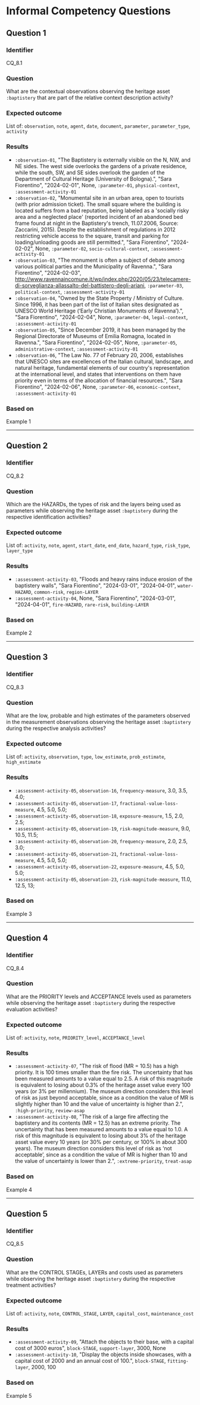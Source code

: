# Informal Competency Questions
## Question 1

### Identifier
CQ_8.1

### Question
What are the contextual observations observing the heritage asset `:baptistery` that are part of the relative context description activity?

### Expected outcome
List of: `observation`, `note`, `agent`, `date`, `document`, `parameter`, `parameter_type`, `activity`

### Results
* `:observation-01`, "The Baptistery is externally visible on the N, NW, and NE sides. The west side overlooks the gardens of a private residence, while the south, SW, and SE sides overlook the garden of the Department of Cultural Heritage (University of Bologna).", "Sara Fiorentino", "2024-02-01", None, `:parameter-01`, `physical-context`, `:assessment-activity-01`
* `:observation-02`, "Monumental site in an urban area, open to tourists (with prior admission ticket). The small square where the building is located suffers from a bad reputation, being labeled as a 'socially risky area and a neglected place' (reported incident of an abandoned bed frame found at night in the Baptistery's trench, 11.07.2006, Source: Zaccarini, 2015). Despite the establishment of regulations in 2012 restricting vehicle access to the square, transit and parking for loading/unloading goods are still permitted.", "Sara Fiorentino", "2024-02-02", None, `:parameter-02`, `socio-cultural-context`, `:assessment-activity-01`
* `:observation-03`, "The monument is often a subject of debate among various political parties and the Municipality of Ravenna.", "Sara Fiorentino", "2024-02-03", http://www.ravennaincomune.it/wp/index.php/2020/05/23/telecamere-di-sorveglianza-allassalto-del-battistero-degli-ariani, `:parameter-03`, `political-context`, `:assessment-activity-01`
* `:observation-04`, "Owned by the State Property / Ministry of Culture. Since 1996, it has been part of the list of Italian sites designated as UNESCO World Heritage (‘Early Christian Monuments of Ravenna’).", "Sara Fiorentino", "2024-02-04", None, `:parameter-04`, `legal-context`, `:assessment-activity-01`
* `:observation-05`, "Since December 2019, it has been managed by the Regional Directorate of Museums of Emilia Romagna, located in Ravenna.", "Sara Fiorentino", "2024-02-05", None, `:parameter-05`, `administrative-context`, `:assessment-activity-01`
* `:observation-06`, "The Law No. 77 of February 20, 2006, establishes that UNESCO sites are excellences of the Italian cultural, landscape, and natural heritage, fundamental elements of our country's representation at the international level, and states that interventions on them have priority even in terms of the allocation of financial resources.", "Sara Fiorentino", "2024-02-06", None, `:parameter-06`, `economic-context`, `:assessment-activity-01`

### Based on
Example 1

***

## Question 2

### Identifier
CQ_8.2

### Question
Which are the HAZARDs, the types of risk and the layers being used as parameters while observing the heritage asset `:baptistery` during the respective identification activities?

### Expected outcome
List of: `activity`, `note`, `agent`, `start_date`, `end_date`, `hazard_type`, `risk_type`, `layer_type`

### Results
* `:assessment-activity-03`, "Floods and heavy rains induce erosion of the baptistery walls", "Sara Fiorentino", "2024-03-01", "2024-04-01", `water-HAZARD`, `common-risk`, `region-LAYER`
* `:assessment-activity-04`, None, "Sara Fiorentino", "2024-03-01", "2024-04-01", `fire-HAZARD`, `rare-risk`, `building-LAYER`

### Based on
Example 2

***

## Question 3

### Identifier
CQ_8.3

### Question
What are the low, probable and high estimates of the parameters observed in the measurement observations observing the heritage asset `:baptistery` during the respective analysis activities?

### Expected outcome
List of: `activity`, `observation`, `type`, `low_estimate`, `prob_estimate`, `high_estimate`

### Results
* `:assessment-activity-05`, `observation-16`, `frequency-measure`, 3.0, 3.5, 4.0;
* `:assessment-activity-05`, `observation-17`, `fractional-value-loss-measure`, 4.5, 5.0, 5.0;
* `:assessment-activity-05`, `observation-18`, `exposure-measure`, 1.5, 2.0, 2.5;
* `:assessment-activity-05`, `observation-19`, `risk-magnitude-measure`, 9.0, 10.5, 11.5;
* `:assessment-activity-05`, `observation-20`, `frequency-measure`, 2.0, 2.5, 3.0;
* `:assessment-activity-05`, `observation-21`, `fractional-value-loss-measure`, 4.5, 5.0, 5.0;
* `:assessment-activity-05`, `observation-22`, `exposure-measure`, 4.5, 5.0, 5.0;
* `:assessment-activity-05`, `observation-23`, `risk-magnitude-measure`, 11.0, 12.5, 13;

### Based on
Example 3

***

## Question 4

### Identifier
CQ_8.4

### Question
What are the PRIORITY levels and ACCEPTANCE levels used as parameters while observing the heritage asset `:baptistery` during the respective evaluation activities?

### Expected outcome
List of: `activity`, `note`, `PRIORITY_level`, `ACCEPTANCE_level`

### Results
* `:assessment-activity-07`, "The risk of flood (MR = 10.5) has a high priority. It is 100 times smaller than the fire risk. The uncertainty that has been measured amounts to a value equal to 2.5. A risk of this magnitude is equivalent to losing about 0.3% of the heritage asset value every 100 years (or 3% per millennium). The museum direction considers this level of risk as just beyond acceptable, since as a condition the value of MR is slightly higher than 10 and the value of uncertainty is higher than 2.", `:high-priority`, `review-asap`
* `:assessment-activity-08`, "The risk of a large fire affecting the baptistery and its contents (MR = 12.5) has an extreme priority. The uncertainty that has been measured amounts to a value equal to 1.0. A risk of this magnitude is equivalent to losing about 3% of the heritage asset value every 10 years (or 30% per century, or 100% in about 300 years). The museum direction considers this level of risk as ‘not acceptable’, since as a condition the value of MR is higher than 10 and the value of uncertainty is lower than 2.", `:extreme-priority`, `treat-asap`

### Based on
Example 4

***

## Question 5

### Identifier
CQ_8.5

### Question
What are the CONTROL STAGEs, LAYERs and costs used as parameters while observing the heritage asset `:baptistery` during the respective treatment activities?

### Expected outcome
List of: `activity`, `note`, `CONTROL_STAGE`, `LAYER`, `capital_cost`, `maintenance_cost`

### Results
* `:assessment-activity-09`, "Attach the objects to their base, with a capital cost of 3000 euros", `block-STAGE`, `support-layer`, 3000, None
* `:assessment-activity-10`, "Display the objects inside showcases, with a capital cost of 2000 and an annual cost of 100.", `block-STAGE`, `fitting-layer`, 2000, 100

### Based on
Example 5